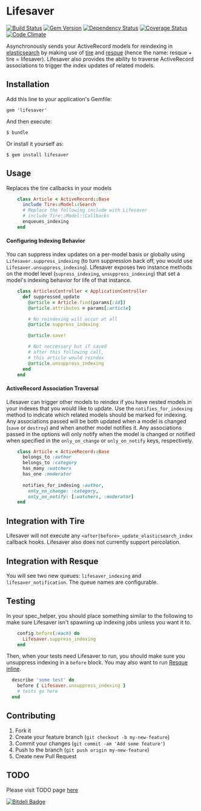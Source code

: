 # Lifesaver

[![Build Status](https://travis-ci.org/paulnsorensen/lifesaver.png?branch=master)](https://travis-ci.org/paulnsorensen/lifesaver)
[![Gem Version](https://badge.fury.io/rb/lifesaver.png)](http://badge.fury.io/rb/lifesaver)
[![Dependency Status](https://gemnasium.com/paulnsorensen/lifesaver.png)](https://gemnasium.com/paulnsorensen/lifesaver)
[![Coverage Status](https://coveralls.io/repos/paulnsorensen/lifesaver/badge.png)](https://coveralls.io/r/paulnsorensen/lifesaver)
[![Code Climate](https://codeclimate.com/github/paulnsorensen/lifesaver.png)](https://codeclimate.com/github/paulnsorensen/lifesaver)

Asynchronously sends your ActiveRecord models for reindexing in [elasticsearch](https://github.com/elasticsearch/elasticsearch) by making use of [tire](https://github.com/karmi/tire) and [resque](https://github.com/resque/resque) (hence the name: resque + tire = lifesaver). Lifesaver also provides the ability to traverse ActiveRecord associations to trigger the index updates of related models.

## Installation

Add this line to your application's Gemfile:

    gem 'lifesaver'

And then execute:

    $ bundle

Or install it yourself as:

    $ gem install lifesaver

## Usage

Replaces the tire callbacks in your models

```ruby
    class Article < ActiveRecord::Base
      include Tire::Model::Search
      # Replace the following include with Lifesaver
      # include Tire::Model::Callbacks
      enqueues_indexing
    end
```

#### Configuring Indexing Behavior
You can suppress index updates on a per-model basis or globally using `Lifesaver.suppress_indexing` (to turn suppression back off, you would use `Lifesaver.unsuppress_indexing`). Lifesaver exposes two instance methods on the model level (`supress_indexing`, `unsuppress_indexing`) that set a model's indexing behavior for life of that instance.

```ruby
    class ArticlesController < ApplicationController
      def suppressed_update
        @article = Article.find(params[:id])
        @article.attributes = params[:article]

        # No reindexing will occur at all
        @article.suppress_indexing

        @article.save!

        # Not neccessary but if saved
        # after this following call,
        # this article would reindex
        @article.unsuppress_indexing
      end
    end
```

#### ActiveRecord Association Traversal
Lifesaver can trigger other models to reindex if you have nested models in your indexes that you would like to update. Use the `notifies_for_indexing` method to indicate which related models should be marked for indexing. Any associations passed will be both updated when a model is changed (`save` or `destroy`) and when another model notifies it. Any associations passed in the options will only notify when the model is changed or notified when specified in the `only_on_change` or `only_on_notify` keys, respectively.

```ruby
    class Article < ActiveRecord::Base
      belongs_to :author
      belongs_to :category
      has_many :watchers
      has_one :moderator
      
      notifies_for_indexing :author, 
        only_on_change: :category,
        only_on_notify: [:watchers, :moderator]
    end
```

## Integration with Tire
Lifesaver will not execute any `<after|before>_update_elasticsearch_index` callback hooks. Lifesaver also does not currently support percolation.

## Integration with Resque
You will see two new queues: `lifesaver_indexing` and `lifesaver_notification`. The queue names are configurable.

## Testing

In your spec_helper, you should place something similar to the following to make sure Lifesaver isn't spawning up indexing jobs unless you want it to.

```ruby
    config.before(:each) do
      Lifesaver.suppress_indexing
    end
```

Then, when your tests need Lifesaver to run, you should make sure you unsuppress indexing in a `before` block. You may also want to run [Resque inline](http://robots.thoughtbot.com/process-jobs-inline-when-running-acceptance-tests).

```ruby
  describe 'some test' do
    before { Lifesaver.unsuppress_indexing }
    # tests go here
  end
```

## Contributing

1. Fork it
2. Create your feature branch (`git checkout -b my-new-feature`)
3. Commit your changes (`git commit -am 'Add some feature'`)
4. Push to the branch (`git push origin my-new-feature`)
5. Create new Pull Request

## TODO
Please visit TODO page [here](https://github.com/paulnsorensen/lifesaver/wiki/TODO)


[![Bitdeli Badge](https://d2weczhvl823v0.cloudfront.net/paulnsorensen/lifesaver/trend.png)](https://bitdeli.com/free "Bitdeli Badge")
